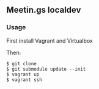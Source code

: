 
## Meetin.gs localdev


### Usage

First install Vagrant and Virtualbox

Then:

    $ git clone
    $ git submodule update --init
    $ vagrant up
    $ vagrant ssh
